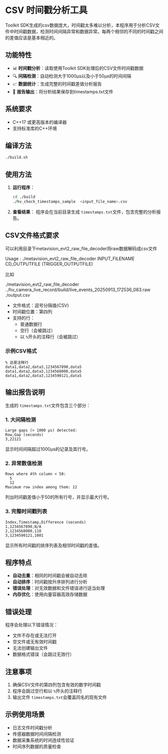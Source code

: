 # CSV 时间戳分析工具

Toolkit SDK生成的csv数据庞大，时间戳太多难以分析，本程序用于分析CSV文件中时间戳数据，检测时间间隔异常和数据异常。每两个相邻的不同的时间戳之间的差值应该是基本相近的。

## 功能特性

- 📊 **时间戳分析**：读取使用Toolkit SDK处理后的CSV文件时间戳数据
- 🔍 **间隔检测**：自动检测大于1000μs以及小于50μs的时间间隔
- 📈 **数据统计**：生成完整的时间戳差值分析报告
- 📄 **报告输出**：将分析结果保存到timestamps.txt文件

## 系统要求

- C++17 或更高版本的编译器
- 支持标准库的C++环境

## 编译方法

```bash
./build.sh
```

## 使用方法

1. **运行程序**：

   ```bash
   cd ./build
   ./hv_check_timestamps_sample  <input_file_name>.csv
   ```
2. **查看结果**：
   程序会在当前目录生成 `timestamps.txt`文件，包含完整的分析报告。

## CSV文件格式要求

可以利用目录下metavision_evt2_raw_file_decoder将raw数据解码成csv文件

Usage : ./metavision_evt2_raw_file_decoder INPUT_FILENAME CD_OUTPUTFILE (TRIGGER_OUTPUTFILE)

比如

./metavision_evt2_raw_file_decoder ../hv_camera_live_record/build/live_events_20250913_172536_083.raw ./output.csv

- 文件格式：逗号分隔值(CSV)
- 时间戳位置：第四列
- 支持的行：
  - 普通数据行
  - 空行（会被跳过）
  - 以 `%`开头的注释行（会被跳过）

### 示例CSV格式

```csv
% 这是注释行
data1,data2,data3,1234567890,data5
data1,data2,data3,1234568000,data5
data1,data2,data3,1234590121,data5
```

## 输出报告说明

生成的 `timestamps.txt`文件包含三个部分：

### 1. 大间隔检测

```
Large gaps (> 1000 μs) detected:
Row,Gap (seconds)
3,22121
```

显示时间间隔超过1000μs的记录及其行号。

### 2. 异常数值检测

```
Rows where 4th column < 50:
  5
  12
Maximum row index among them: 12
```

列出时间戳差值小于50的所有行号，并显示最大行号。

### 3. 完整时间戳列表

```
Index,Timestamp,Difference (seconds)
1,1234567890,N/A
2,1234568000,110
3,1234590121,1001
```

显示所有时间戳的排序列表及相邻时间戳的差值。

## 程序特点

- **自动去重**：相同的时间戳会被自动去除
- **自动排序**：时间戳按升序排列进行分析
- **错误处理**：对无效数据和文件错误进行适当处理
- **内存优化**：使用向量容器高效存储数据

## 错误处理

程序会处理以下错误情况：

- 文件不存在或无法打开
- 空文件或无有效时间戳
- 无法创建输出文件
- 数据格式错误（会跳过无效行）

## 注意事项

1. 确保CSV文件的第四列包含有效的数字时间戳
2. 程序会跳过空行和以 `%`开头的注释行
3. 输出文件 `timestamps.txt`会覆盖同名的现有文件

## 示例使用场景

- 日志文件时间戳分析
- 传感器数据时间间隔检测
- 数据采集系统的时间连续性验证
- 时间序列数据的质量检查
